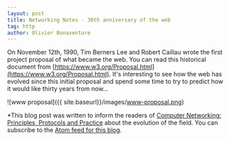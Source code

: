 ```yaml
---
layout: post
title: Networking Notes - 30th anniversary of the web
tag: http
author: Olivier Bonaventure
---
```


On November 12th, 1990, Tim Berners Lee and Robert Caillau wrote the first project proposal of what became the web. You can read this historical document from [https://www.w3.org/Proposal.html](https://www.w3.org/Proposal.html). It's interesting to see how the web has evolved since this initial proposal and spend some time to try to predict how it would like thirty years from now...



![www proposal]({{ site.baseurl}}/images/www-proposal.png)


*This blog post was written to inform the readers of [Computer Networking: Principles, Protocols and Practice](https://www.computer-networking.info) about the evolution of the field. You can subscribe to the [Atom feed for this blog](http://blog.computer-networking.info/feed.xml).